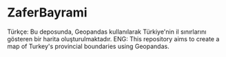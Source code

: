 # ZaferBayrami
Türkçe: Bu deposunda, Geopandas kullanılarak Türkiye'nin il sınırlarını gösteren bir harita oluşturulmaktadır. 
ENG: This repository aims to create a map of Turkey's provincial boundaries using Geopandas.
